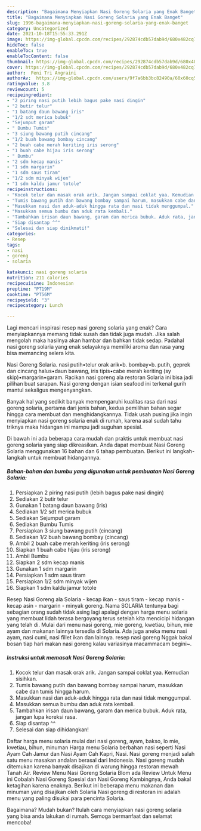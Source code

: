 ```yaml
---
description: "Bagaimana Menyiapkan Nasi Goreng Solaria yang Enak Banget"
title: "Bagaimana Menyiapkan Nasi Goreng Solaria yang Enak Banget"
slug: 1996-bagaimana-menyiapkan-nasi-goreng-solaria-yang-enak-banget
category: Uncategorized
date: 2021-10-18T15:55:33.291Z
image: https://img-global.cpcdn.com/recipes/292874cdb57dab9d/680x482cq70/nasi-goreng-solaria-foto-resep-utama.jpg
hideToc: false
enableToc: true
enableTocContent: false
thumbnail: https://img-global.cpcdn.com/recipes/292874cdb57dab9d/680x482cq70/nasi-goreng-solaria-foto-resep-utama.jpg
cover: https://img-global.cpcdn.com/recipes/292874cdb57dab9d/680x482cq70/nasi-goreng-solaria-foto-resep-utama.jpg
author:  Feni Tri Angraini
authorAv:  https://img-global.cpcdn.com/users/9f7a6bb3bc82490a/60x60cq50/avatar.jpg
ratingvalue: 3.8
reviewcount: 5
recipeingredient:
- "2 piring nasi putih lebih bagus pake nasi dingin"
- "2 butir telur"
- "1 batang daun bawang iris"
- "1/2 sdt merica bubuk"
- "Sejumput garam"
- " Bumbu Tumis"
- "3 siung bawang putih cincang"
- "1/2 buah bawang bombay cincang"
- "2 buah cabe merah keriting iris serong"
- "1 buah cabe hijau iris serong"
- " Bumbu"
- "2 sdm kecap manis"
- "1 sdm margarin"
- "1 sdm saus tiram"
- "1/2 sdm minyak wijen"
- "1 sdm kaldu jamur totole"
recipeinstructions:
- "Kocok telur dan masak orak arik. Jangan sampai coklat yaa. Kemudian sisihkan."
- "Tumis bawang putih dan bawang bombay sampai harum, masukkan cabe dan tumis hingga harum."
- "Masukkan nasi dan aduk-aduk hingga rata dan nasi tidak menggumpal."
- "Masukkan semua bumbu dan aduk rata kembali."
- "Tambahkan irisan daun bawang, garam dan merica bubuk. Aduk rata, jangan lupa koreksi rasa."
- "Siap disantap ^^"
- "Selesai dan siap dinikmati!"
categories:
- Resep
tags:
- nasi
- goreng
- solaria

katakunci: nasi goreng solaria 
nutrition: 211 calories
recipecuisine: Indonesian
preptime: "PT19M"
cooktime: "PT56M"
recipeyield: "3"
recipecategory: Lunch

---
```



Lagi mencari inspirasi resep nasi goreng solaria yang enak? Cara menyiapkannya memang tidak susah dan tidak juga mudah. Jika salah mengolah maka hasilnya akan hambar dan bahkan tidak sedap. Padahal nasi goreng solaria yang enak selayaknya memiliki aroma dan rasa yang bisa memancing selera kita.


Nasi Goreng Solaria. nasi putih•telur orak arik•b. bombay•b. putih, geprek dan cincang halus•daun bawang, iris tipis•cabe merah keriting (sy skip)•margarin•garam. Racikan nasi goreng ala restoran Solaria ini bisa jadi pilihan buat sarapan. Nasi goreng dengan isian seafood ini terkenal gurih mantul sekaligus mengenyangkan.

Banyak hal yang sedikit banyak mempengaruhi kualitas rasa dari nasi goreng solaria, pertama dari jenis bahan, kedua pemilihan bahan segar hingga cara membuat dan menghidangkannya. Tidak usah pusing jika ingin menyiapkan nasi goreng solaria enak di rumah, karena asal sudah tahu triknya maka hidangan ini mampu jadi suguhan spesial.


Di bawah ini ada beberapa cara mudah dan praktis untuk membuat nasi goreng solaria yang siap dikreasikan. Anda dapat membuat Nasi Goreng Solaria menggunakan 16 bahan dan 6 tahap pembuatan. Berikut ini langkah-langkah untuk membuat hidangannya.

<!--inarticleads1-->

##### Bahan-bahan dan bumbu yang digunakan untuk pembuatan Nasi Goreng Solaria:

1. Persiapkan 2 piring nasi putih (lebih bagus pake nasi dingin)
1. Sediakan 2 butir telur
1. Gunakan 1 batang daun bawang (iris)
1. Sediakan 1/2 sdt merica bubuk
1. Sediakan Sejumput garam
1. Sediakan  Bumbu Tumis
1. Persiapkan 3 siung bawang putih (cincang)
1. Sediakan 1/2 buah bawang bombay (cincang)
1. Ambil 2 buah cabe merah keriting (iris serong)
1. Siapkan 1 buah cabe hijau (iris serong)
1. Ambil  Bumbu
1. Siapkan 2 sdm kecap manis
1. Gunakan 1 sdm margarin
1. Persiapkan 1 sdm saus tiram
1. Persiapkan 1/2 sdm minyak wijen
1. Siapkan 1 sdm kaldu jamur totole


Resep Nasi Goreng ala Solaria - kecap ikan - saus tiram - kecap manis - kecap asin - margarin - minyak goreng. Nama SOLARIA tentunya bagi sebagian orang sudah tidak asing lagi apalagi dengan harga menu solaria yang membuat lidah terasa bergoyang terus setelah kita mencicipi hidangan yang telah di. Mulai dari menu nasi goreng, mie goreng, kwetiau, bihun, mie ayam dan makanan lainnya tersedia di Solaria. Ada juga aneka menu nasi ayam, nasi cumi, nasi fillet ikan dan lainnya. resep nasi goreng Nggak bakal bosan tiap hari makan nasi goreng kalau variasinya macammacam begini~. 

<!--inarticleads2-->

##### Instruksi untuk memasak Nasi Goreng Solaria:

1. Kocok telur dan masak orak arik. Jangan sampai coklat yaa. Kemudian sisihkan.
1. Tumis bawang putih dan bawang bombay sampai harum, masukkan cabe dan tumis hingga harum.
1. Masukkan nasi dan aduk-aduk hingga rata dan nasi tidak menggumpal.
1. Masukkan semua bumbu dan aduk rata kembali.
1. Tambahkan irisan daun bawang, garam dan merica bubuk. Aduk rata, jangan lupa koreksi rasa.
1. Siap disantap ^^
1. Selesai dan siap dihidangkan!

Daftar harga menu solaria mulai dari nasi goreng, ayam, bakso, lo mie, kwetiau, bihun, minuman Harga menu Solaria berbahan nasi seperti Nasi Ayam Cah Jamur dan Nasi Ayam Cah Kapri, Nasi. Nasi goreng menjadi salah satu menu masakan andalan berasal dari Indonesia. Nasi goreng mudah ditemukan karena banyak disajikan di warung hingga restoran mewah Tanah Air. Review Menu Nasi Goreng Solaria Blom ada Review Untuk Menu ini Cobalah Nasi Goreng Spesial dan Nasi Goreng Kambingnya, Anda bakal ketagihan karena enaknya. Berikut ini beberapa menu makanan dan minuman yang disajikan oleh Solaria Nasi goreng di restoran ini adalah menu yang paling disukai para pencinta Solaria. 

Bagaimana? Mudah bukan? Itulah cara menyiapkan nasi goreng solaria yang bisa anda lakukan di rumah. Semoga bermanfaat dan selamat mencoba!
